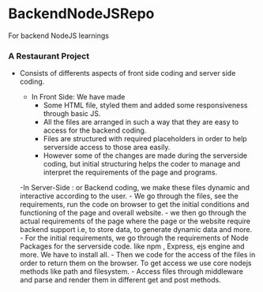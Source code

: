 # BackendNodeJSRepo
For backend NodeJS learnings

### A Restaurant Project

* Consists of differents aspects of front side coding and server side coding.
  - In Front Side: We have made 
      - Some HTML file, styled them and added some responsiveness through basic JS.
      - All the files are arranged in such a way that they are easy to access for the backend coding.
      - Files are structured with required placeholders in order to help serverside access to those area easily.
      - However some of the changes are made during the serverside coding, but initial structuring helps the coder to manage and 
        interpret the requirements of the page and programs.
    
   -In Server-Side : or Backend coding, we make these files dynamic and interactive according to the user.
      - We go through the files, see the requirements, run the code on browser to get the initial conditions and functioning of the page and overall website.
      - we then go through the actual requirements of the page where the page or the website require backend support 
        i.e, to store data, to generate dynamic data and more.
      - For the initial requirements, we go through the requirements of Node Packages for the serverside code. like npm , Express, ejs engine and more.
        We have to install all.
      - Then we code for the access of the files in order to return them on the browser. To get access we use core nodejs methods like path and filesystem.
      - Access files through middleware and parse and render them in different get and post methods.
      
      
